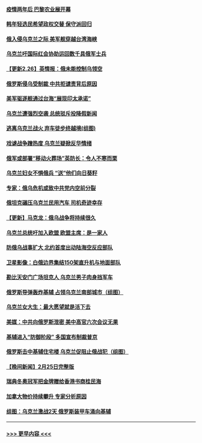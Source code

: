 #### [疫情两年后 巴黎农业展开幕](../pages/prog202/a103358853.md?t=02270450) 
#### [韩年轻选民希望政权交替 保守派回归](../pages/prog202/a103358821.md?t=02270450) 
#### [俄入侵乌克兰之际 美军舰穿越台湾海峡](../pages/prog202/a103358632.md?t=02270450) 
#### [乌克兰吁国际红会协助运回数千具俄军士兵](../pages/prog202/a103358738.md?t=02270450) 
#### [【更新2.26】英情报：俄未能控制乌领空](../pages/prog202/a103358705.md?t=02270450) 
#### [俄罗斯侵乌受制裁 中共拒谴责背后原因](../pages/prog202/a103358695.md?t=02270450) 
#### [美军驱逐舰通过台海“展现印太承诺”](../pages/prog202/a103358659.md?t=02270450) 
#### [乌克兰遭强烈空袭 总统驳斥投降假新闻](../pages/prog202/a103358652.md?t=02270450) 
#### [逃离乌克兰战火 弃车徒步终越境(组图)](../pages/prog202/a103358571.md?t=02270450) 
#### [戏谑战争蹭热度 乌克兰疑掀反华情绪](../pages/prog202/a103358568.md?t=02270450) 
#### [俄军或部署“移动火葬场”英防长：令人不寒而栗](../pages/prog202/a103358438.md?t=02270450) 
#### [乌克兰妇女不惧俄兵 “送”他们向日葵籽](../pages/prog202/a103358442.md?t=02270450) 
#### [专家：俄乌危机或致中共党内空前分裂](../pages/prog202/a103358517.md?t=02270450) 
#### [俄坦克碾压乌克兰民用汽车 司机奇迹幸存](../pages/prog202/a103358448.md?t=02270450) 
#### [【更新】马克龙：俄乌战争将持续很久](../pages/prog202/a103357579.md?t=02270450) 
#### [乌克兰总统吁加入欧盟 欧盟主席：是一家人](../pages/prog202/a103358400.md?t=02270450) 
#### [防俄乌战事扩大 北约首度出动陆海空反应部队](../pages/prog202/a103358430.md?t=02270450) 
#### [卫星影像：白俄边界集结150架直升机与地面部队](../pages/prog202/a103358399.md?t=02270450) 
#### [勘比天安门广场坦克人 乌克兰男子肉身挡军车](../pages/prog202/a103358355.md?t=02270450) 
#### [俄罗斯导弹轰炸基辅 占领乌克兰南部城市（组图）](../pages/prog202/a103358255.md?t=02270450) 
#### [乌克兰女大生：最大愿望就是活下去](../pages/prog202/a103358289.md?t=02270450) 
#### [美媒：中共向俄罗斯泄密 美中高官六次会议无果](../pages/prog202/a103358326.md?t=02270450) 
#### [基辅进入“防御阶段” 多国宣布制裁普京](../pages/prog202/a103358273.md?t=02270450) 
#### [俄罗斯击中基辅住宅楼 乌克兰促阻止俄战犯（组图）](../pages/prog202/a103358246.md?t=02270450) 
#### [【晚间新闻】2月25日完整版](../pages/prog202/a103358081.md?t=02270450) 
#### [瑞典冬奥冠军把金牌赠给香港书商桂民海](../pages/prog202/a103358218.md?t=02270450) 
#### [加拿大物价持续攀升 专家分析原因](../pages/prog202/a103358213.md?t=02270450) 
#### [组图：乌克兰激战2天 俄罗斯装甲车涌向基辅](../pages/prog202/a103358167.md?t=02270450) 

----
#### [ >>> 更早内容 <<< ](../indexes/prog202-earlier.md)
